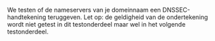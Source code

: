 We testen of de nameservers van je domeinnaam een DNSSEC-handtekening teruggeven. Let op: de geldigheid van de ondertekening wordt niet getest in dit testonderdeel maar wel in het volgende testonderdeel.
